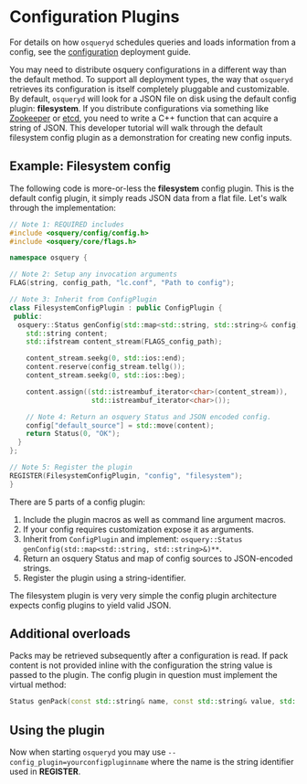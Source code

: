 # Configuration Plugins

For details on how `osqueryd` schedules queries and loads information from a config, see the [configuration](../deployment/configuration.md) deployment guide.

You may need to distribute osquery configurations in a different way than the default method. To support all deployment types, the way that `osqueryd` retrieves its configuration is itself completely pluggable and customizable. By default, `osqueryd` will look for a JSON file on disk using the default config plugin: **filesystem**. If you distribute configurations via something like [Zookeeper](https://zookeeper.apache.org) or [etcd](https://github.com/etcd-io/etcd), you need to write a C++ function that can acquire a string of JSON. This developer tutorial will walk through the default filesystem config plugin as a demonstration for creating new config inputs.

## Example: Filesystem config

The following code is more-or-less the **filesystem** config plugin. This is the default config plugin, it simply reads JSON data from a flat file. Let's walk through the implementation:

```cpp
// Note 1: REQUIRED includes
#include <osquery/config/config.h>
#include <osquery/core/flags.h>

namespace osquery {

// Note 2: Setup any invocation arguments
FLAG(string, config_path, "lc.conf", "Path to config");

// Note 3: Inherit from ConfigPlugin
class FilesystemConfigPlugin : public ConfigPlugin {
 public:
  osquery::Status genConfig(std::map<std::string, std::string>& config) {
    std::string content;
    std::ifstream content_stream(FLAGS_config_path);

    content_stream.seekg(0, std::ios::end);
    content.reserve(config_stream.tellg());
    content_stream.seekg(0, std::ios::beg);

    content.assign((std::istreambuf_iterator<char>(content_stream)),
                    std::istreambuf_iterator<char>());

    // Note 4: Return an osquery Status and JSON encoded config.
    config["default_source"] = std::move(content);
    return Status(0, "OK");
  }
};

// Note 5: Register the plugin
REGISTER(FilesystemConfigPlugin, "config", "filesystem");
}
```

There are 5 parts of a config plugin:

1. Include the plugin macros as well as command line argument macros.
2. If your config requires customization expose it as arguments.
3. Inherit from `ConfigPlugin` and implement: `osquery::Status genConfig(std::map<std::string, std::string>&)**`.
4. Return an osquery Status and map of config sources to JSON-encoded strings.
5. Register the plugin using a string-identifier.

The filesystem plugin is very very simple the config plugin architecture expects config plugins to yield valid JSON.

## Additional overloads

Packs may be retrieved subsequently after a configuration is read. If pack content is not provided inline with the configuration the string value is passed to the plugin. The config plugin in question must implement the virtual
method:

```cpp
Status genPack(const std::string& name, const std::string& value, std::string& pack);
```

## Using the plugin

Now when starting `osqueryd` you may use `--config_plugin=yourconfigpluginname` where the name is the string identifier used in **REGISTER**.
